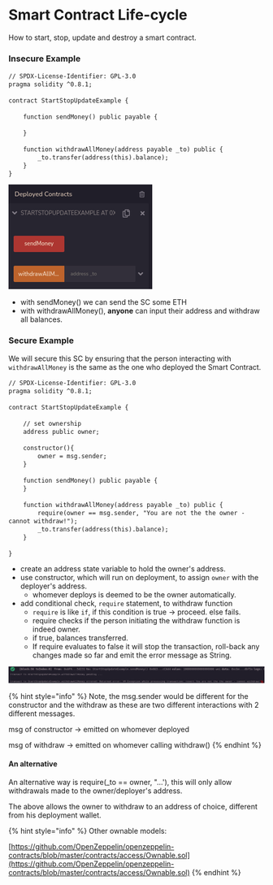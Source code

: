 # Smart Contract Life-cycle

How to start, stop, update and destroy a smart contract.

### Insecure Example

```solidity
// SPDX-License-Identifier: GPL-3.0
pragma solidity ^0.8.1;

contract StartStopUpdateExample {

    function sendMoney() public payable {

    }

    function withdrawAllMoney(address payable _to) public {
        _to.transfer(address(this).balance);
    }
}
```

![](<../../.gitbook/assets/image (47).png>)

* with sendMoney() we can send the SC some ETH
* with withdrawAllMoney(), **anyone** can input their address and withdraw all balances.

### Secure Example

We will secure this SC by ensuring that the person interacting with `withdrawAllMoney` is the same as the one who deployed the Smart Contract.

```solidity
// SPDX-License-Identifier: GPL-3.0
pragma solidity ^0.8.1;

contract StartStopUpdateExample {
    
    // set ownership
    address public owner;
    
    constructor(){
        owner = msg.sender;
    }

    function sendMoney() public payable {
    }

    function withdrawAllMoney(address payable _to) public {
        require(owner == msg.sender, "You are not the the owner - cannot withdraw!");
        _to.transfer(address(this).balance);
    }

}
```

* create an address state variable to hold the owner's address.
* use constructor, which will run on deployment, to assign `owner` with the deployer's address.
  * whomever deploys is deemed to be the owner automatically.
* add conditional check, `require` statement, to withdraw function
  * `require` is like `if`, if this condition is true -> proceed. else fails.
  * require checks if the person initiating the withdraw function is indeed owner.
  * if true, balances transferred.
  * If require evaluates to false it will stop the transaction, roll-back any changes made so far and emit the error message as String.

![](<../../.gitbook/assets/image (137).png>)

{% hint style="info" %}
Note, the msg.sender would be different for the constructor and the withdraw as these are two different interactions with 2 different messages.&#x20;

msg of constructor -> emitted on whomever deployed

msg of withdraw -> emitted on whomever calling withdraw()
{% endhint %}

#### An alternative&#x20;

An alternative way is require(\_to == owner, "...'), this will only allow withdrawals made to the owner/deployer's address.

The above allows the owner to withdraw to an address of choice, different from his deployment wallet.&#x20;

{% hint style="info" %}
Other ownable models:

[https://github.com/OpenZeppelin/openzeppelin-contracts/blob/master/contracts/access/Ownable.sol](https://github.com/OpenZeppelin/openzeppelin-contracts/blob/master/contracts/access/Ownable.sol)
{% endhint %}
